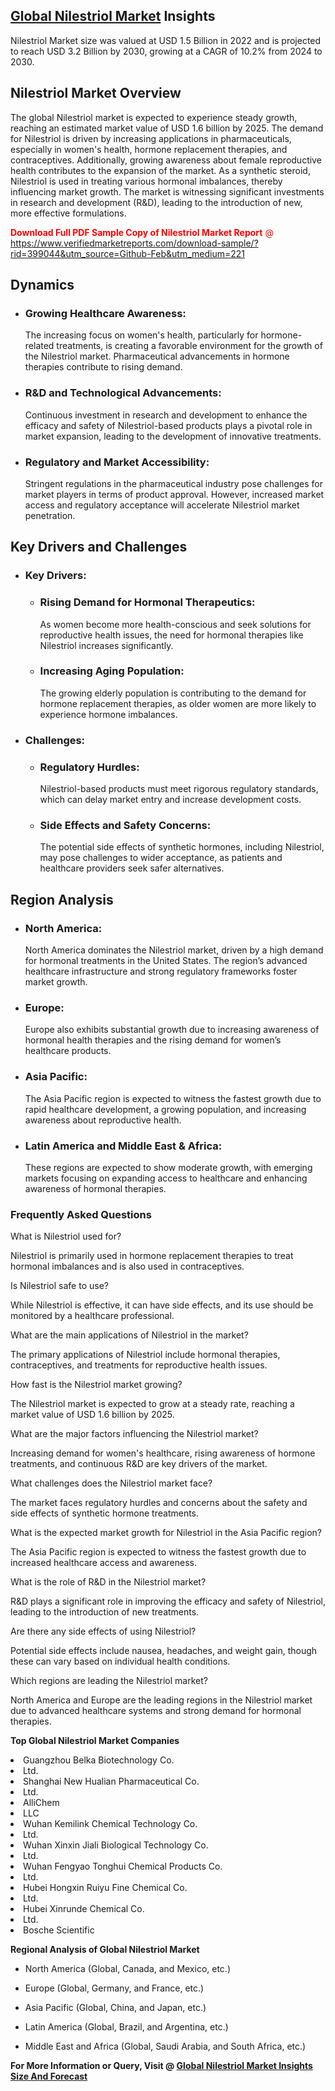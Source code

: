 <h2><a href="https://www.verifiedmarketreports.com/download-sample/?rid=399044&amp;utm_source=Github&amp;utm_medium=221" target="_blank">Global Nilestriol Market</a> Insights</h2><p>Nilestriol Market size was valued at USD 1.5 Billion in 2022 and is projected to reach USD 3.2 Billion by 2030, growing at a CAGR of 10.2% from 2024 to 2030.</p><p> <h2>Nilestriol Market Overview</h2> <p>The global Nilestriol market is expected to experience steady growth, reaching an estimated market value of USD 1.6 billion by 2025. The demand for Nilestriol is driven by increasing applications in pharmaceuticals, especially in women's health, hormone replacement therapies, and contraceptives. Additionally, growing awareness about female reproductive health contributes to the expansion of the market. As a synthetic steroid, Nilestriol is used in treating various hormonal imbalances, thereby influencing market growth. The market is witnessing significant investments in research and development (R&D), leading to the introduction of new, more effective formulations.</p> <p><p><span class=""><span style="color: #ff0000;"><strong>Download Full PDF Sample Copy of Nilestriol Market Report</strong> @ </span><a href="https://www.verifiedmarketreports.com/download-sample/?rid=399044&amp;utm_source=Github-Feb&amp;utm_medium=221" target="_blank">https://www.verifiedmarketreports.com/download-sample/?rid=399044&amp;utm_source=Github-Feb&amp;utm_medium=221</a></span></p></p> <h2>Dynamics</h2> <ul> <li><h3>Growing Healthcare Awareness:</h3> The increasing focus on women's health, particularly for hormone-related treatments, is creating a favorable environment for the growth of the Nilestriol market. Pharmaceutical advancements in hormone therapies contribute to rising demand.</li> <li><h3>R&D and Technological Advancements:</h3> Continuous investment in research and development to enhance the efficacy and safety of Nilestriol-based products plays a pivotal role in market expansion, leading to the development of innovative treatments.</li> <li><h3>Regulatory and Market Accessibility:</h3> Stringent regulations in the pharmaceutical industry pose challenges for market players in terms of product approval. However, increased market access and regulatory acceptance will accelerate Nilestriol market penetration.</li> </ul> <h2>Key Drivers and Challenges</h2> <ul> <li><h3>Key Drivers:</h3> <ul> <li><h3>Rising Demand for Hormonal Therapeutics:</h3> As women become more health-conscious and seek solutions for reproductive health issues, the need for hormonal therapies like Nilestriol increases significantly.</li> <li><h3>Increasing Aging Population:</h3> The growing elderly population is contributing to the demand for hormone replacement therapies, as older women are more likely to experience hormone imbalances.</li> </ul> </li> <li><h3>Challenges:</h3> <ul> <li><h3>Regulatory Hurdles:</h3> Nilestriol-based products must meet rigorous regulatory standards, which can delay market entry and increase development costs.</li> <li><h3>Side Effects and Safety Concerns:</h3> The potential side effects of synthetic hormones, including Nilestriol, may pose challenges to wider acceptance, as patients and healthcare providers seek safer alternatives.</li> </ul> </li> </ul> <h2>Region Analysis</h2> <ul> <li><h3>North America:</h3> North America dominates the Nilestriol market, driven by a high demand for hormonal treatments in the United States. The region’s advanced healthcare infrastructure and strong regulatory frameworks foster market growth.</li> <li><h3>Europe:</h3> Europe also exhibits substantial growth due to increasing awareness of hormonal health therapies and the rising demand for women’s healthcare products.</li> <li><h3>Asia Pacific:</h3> The Asia Pacific region is expected to witness the fastest growth due to rapid healthcare development, a growing population, and increasing awareness about reproductive health.</li> <li><h3>Latin America and Middle East & Africa:</h3> These regions are expected to show moderate growth, with emerging markets focusing on expanding access to healthcare and enhancing awareness of hormonal therapies.</li> </ul> <h3>Frequently Asked Questions</h3> <p>What is Nilestriol used for?</p> <p>Nilestriol is primarily used in hormone replacement therapies to treat hormonal imbalances and is also used in contraceptives.</p> <p>Is Nilestriol safe to use?</p> <p>While Nilestriol is effective, it can have side effects, and its use should be monitored by a healthcare professional.</p> <p>What are the main applications of Nilestriol in the market?</p> <p>The primary applications of Nilestriol include hormonal therapies, contraceptives, and treatments for reproductive health issues.</p> <p>How fast is the Nilestriol market growing?</p> <p>The Nilestriol market is expected to grow at a steady rate, reaching a market value of USD 1.6 billion by 2025.</p> <p>What are the major factors influencing the Nilestriol market?</p> <p>Increasing demand for women's healthcare, rising awareness of hormone treatments, and continuous R&D are key drivers of the market.</p> <p>What challenges does the Nilestriol market face?</p> <p>The market faces regulatory hurdles and concerns about the safety and side effects of synthetic hormone treatments.</p> <p>What is the expected market growth for Nilestriol in the Asia Pacific region?</p> <p>The Asia Pacific region is expected to witness the fastest growth due to increased healthcare access and awareness.</p> <p>What is the role of R&D in the Nilestriol market?</p> <p>R&D plays a significant role in improving the efficacy and safety of Nilestriol, leading to the introduction of new treatments.</p> <p>Are there any side effects of using Nilestriol?</p> <p>Potential side effects include nausea, headaches, and weight gain, though these can vary based on individual health conditions.</p> <p>Which regions are leading the Nilestriol market?</p> <p>North America and Europe are the leading regions in the Nilestriol market due to advanced healthcare systems and strong demand for hormonal therapies.</p> </p><p><strong>Top Global Nilestriol Market Companies</strong></p><div data-test-id=""><p><li>Guangzhou Belka Biotechnology Co.</li><li> Ltd.</li><li> Shanghai New Hualian Pharmaceutical Co.</li><li> Ltd.</li><li> AlliChem</li><li> LLC</li><li> Wuhan Kemilink Chemical Technology Co.</li><li> Ltd.</li><li> Wuhan Xinxin Jiali Biological Technology Co.</li><li> Ltd.</li><li> Wuhan Fengyao Tonghui Chemical Products Co.</li><li> Ltd.</li><li> Hubei Hongxin Ruiyu Fine Chemical Co.</li><li> Ltd.</li><li> Hubei Xinrunde Chemical Co.</li><li> Ltd.</li><li> Bosche Scientific</li></p><div><strong>Regional Analysis of&nbsp;Global Nilestriol Market</strong></div><ul><li dir="ltr"><p dir="ltr">North America&nbsp;(Global, Canada, and Mexico, etc.)</p></li><li dir="ltr"><p dir="ltr">Europe (Global, Germany, and France, etc.)</p></li><li dir="ltr"><p dir="ltr">Asia Pacific&nbsp;(Global, China, and Japan, etc.)</p></li><li dir="ltr"><p dir="ltr">Latin America&nbsp;(Global, Brazil, and Argentina, etc.)</p></li><li dir="ltr">Middle East and Africa&nbsp;(Global, Saudi Arabia, and South Africa, etc.)</li></ul><p><strong>For More Information or Query, Visit @&nbsp;</strong><strong><a href="https://www.verifiedmarketreports.com/product/nilestriol-market/?utm_source=Github&amp;utm_medium=221" target="_blank">Global Nilestriol Market Insights Size And Forecast</a></strong></p></div>
